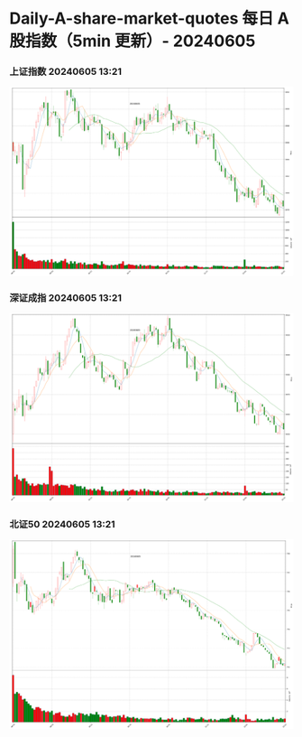 
# Daily-A-share-market-quotes 每日 A 股指数（5min 更新）- 20240605

### 上证指数 20240605 13:21
![](./fig/2024/6/20240605-sh000001.png)

### 深证成指 20240605 13:21
![](./fig/2024/6/20240605-sz399001.png)

### 北证50 20240605 13:21
![](./fig/2024/6/20240605-bj899050.png)
